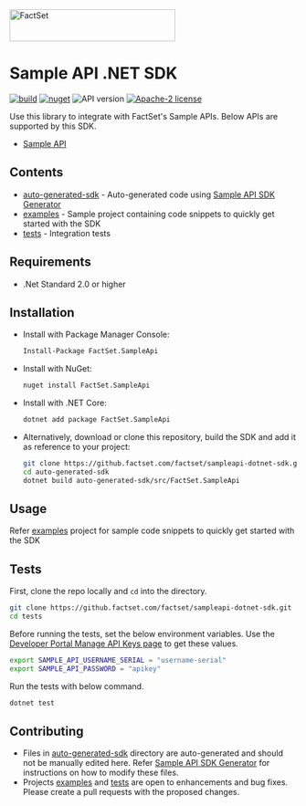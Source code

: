 <img alt="FactSet" src="https://www.factset.com/hubfs/Assets/images/factset-logo.svg" height="56" width="290">

# Sample API .NET SDK

[![build](https://img.shields.io/github/workflow/status/factset/sampleapi-dotnet-sdk/CI)](https://github.factset.com/factset/sampleapi-dotnet-sdk/actions?query=workflow%3ACI)
[![nuget](https://img.shields.io/nuget/v/FactSet.SampleApi)](https://www.nuget.org/packages/FactSet.SampleApi)
![API version](https://img.shields.io/badge/API-v1-blue)
[![Apache-2 license](https://img.shields.io/badge/license-Apache2-brightgreen.svg)](https://www.apache.org/licenses/LICENSE-2.0)

Use this library to integrate with FactSet's Sample APIs. Below APIs are supported by this SDK.

* [Sample API](https://developer.factset.com/api-catalog/sample-api)

## Contents

* [auto-generated-sdk](auto-generated-sdk) - Auto-generated code using [Sample API SDK Generator](https://github.factset.com/factset/sampleapi-sdk-generator)
* [examples](examples) - Sample project containing code snippets to quickly get started with the SDK  
* [tests](tests) - Integration tests

## Requirements

* .Net Standard 2.0 or higher

## Installation

* Install with Package Manager Console:

  ```sh
  Install-Package FactSet.SampleApi
  ```

* Install with NuGet:

  ```sh
  nuget install FactSet.SampleApi
  ```

* Install with .NET Core:

  ```sh
  dotnet add package FactSet.SampleApi
  ```

* Alternatively, download or clone this repository, build the SDK and add it as reference to your project:

  ```sh
  git clone https://github.factset.com/factset/sampleapi-dotnet-sdk.git
  cd auto-generated-sdk
  dotnet build auto-generated-sdk/src/FactSet.SampleApi
  ```

## Usage

Refer [examples](examples) project for sample code snippets to quickly get started with the SDK

## Tests

First, clone the repo locally and `cd` into the directory.

```sh
git clone https://github.factset.com/factset/sampleapi-dotnet-sdk.git
cd tests
```

Before running the tests, set the below environment variables. Use the [Developer Portal Manage API Keys page](https://developer.factset.com/manage-api-keys) to get these values.

```sh
export SAMPLE_API_USERNAME_SERIAL = "username-serial"
export SAMPLE_API_PASSWORD = "apikey"
```

Run the tests with below command.

```sh
dotnet test
```

## Contributing

* Files in [auto-generated-sdk](auto-generated-sdk) directory are auto-generated and should not be manually edited here. Refer [Sample API SDK Generator](https://github.factset.com/factset/sampleapi-sdk-generator) for instructions on how to modify these files.
* Projects [examples](examples) and [tests](tests) are open to enhancements and bug fixes. Please create a pull requests with the proposed changes.
